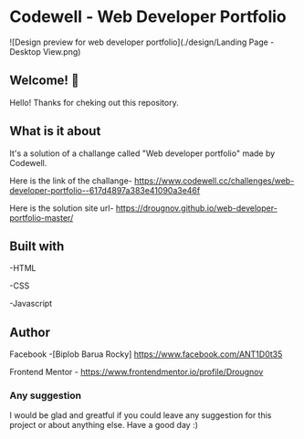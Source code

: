 
# Codewell - Web Developer Portfolio

![Design preview for web developer portfolio](./design/Landing Page - Desktop View.png)

## Welcome! 👋

Hello! Thanks for cheking out this repository.

## What is it about

It's a solution of a challange called "Web developer portfolio" made by Codewell.

Here is the link of the challange-
<https://www.codewell.cc/challenges/web-developer-portfolio--617d4897a383e41090a3e46f>

Here is the solution site url-
<https://drougnov.github.io/web-developer-portfolio-master/>

## Built with

-HTML

-CSS

-Javascript

## Author

Facebook -[Biplob Barua Rocky] <https://www.facebook.com/ANT1D0t35>

Frontend Mentor - <https://www.frontendmentor.io/profile/Drougnov>

### Any suggestion

I would be glad and greatful if you could leave any suggestion for this project or about anything else. Have a good day :)
